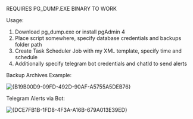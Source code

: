 REQUIRES PG_DUMP.EXE BINARY TO WORK

Usage:
1. Download pg_dump.exe or install pgAdmin 4
2. Place script somewhere, specify database credentials and backups folder path
3. Create Task Scheduler Job with my XML template, specify time and schedule
4. Additionally specify telegram bot credentials and chatId to send alerts



Backup Archives Example: 

![{B19B00D9-09FD-492D-90AF-A5755A5DEB76}](https://github.com/user-attachments/assets/b5276a39-3447-42e7-b366-d30cc2cf9b64)

Telegram Alerts via Bot: 

![{DCE7FB1B-1FD8-4F3A-A16B-679A013E39ED}](https://github.com/user-attachments/assets/6288b04a-4265-41fb-a4e4-c1bd5cdba051)
